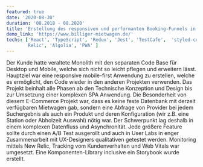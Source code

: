 ```yaml
---
featured: true
date: '2020-08-30'
duration: '08.2018 - 08.2020'
title: 'Erstellung des responsiven und performanten Booking-Funnels in React SPA für einen Mietwagen Portal'
demo_link: 'https://www.billiger-mietwagen.de/'
techs: ['React', 'TypeScript', 'Redux', 'Jest', 'TestCafe',  'styled-components', 'Optimizely', 'New
        Relic', 'Algolia', 'PWA' ]
---
```


Der Kunde hatte veraltete Monolith mit den separaten Code Base für Desktop und Mobile, welche
sich nicht so leicht pflegen und erweitern lässt. Hauptziel war eine responsive mobile-first
Anwendung zu erstellen, welche es ermöglicht, den Code wieder in den anderen Projekten
verwenden. Das Projekt beinhalt alle Phasen ab den Technische Konzeption und Design bis zur
Umsetzung einer komplexen SPA Anwendung. Die Besonderheit von diesem E-Commerce
Projekt war, dass es keine feste Datenbank mit derzeit verfügbaren Mietwagen gab, sondern eine
Abfrage von Provider bei jedem Suchergebnis als auch ein Produkt und deren Konfiguration (wir
z.B. eine Station oder Abholzeit Auswahl) nötig war. Der Schwerpunkt lag deshalb in einem
komplexen Datenfluss und Asynchronität. Jede größere Feature sollte durch einen A/B Test
ausgerollt und auch in User Labs in enger Zusammenarbeit mit UX-Designers qualitativen getestet
werden. Monitoring mittels New Relic, Tracking vom Kundenverhalten und Web Vitals war
umgesetzt. Eine Komponenten-Library inclusive ein Storybook wurde erstellt.